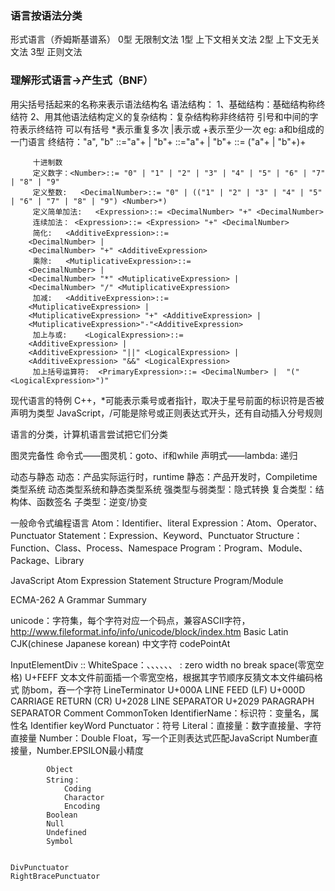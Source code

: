### 语言按语法分类
  形式语言（乔姆斯基谱系）
    0型  无限制文法
    1型  上下文相关文法
    2型  上下文无关文法
    3型  正则文法

### 理解形式语言->产生式（BNF）
  用尖括号括起来的名称来表示语法结构名
  语法结构：
    1、基础结构：基础结构称终结符
    2、用其他语法结构定义的复杂结构：复杂结构称非终结符
  引号和中间的字符表示终结符
  可以有括号
  *表示重复多次
  |表示或
  +表示至少一次
  eg:  a和b组成的一门语言
         终结符："a", "b"
         <Program>::="a"+ | "b"+
         <Program>::=<Program>"a"+ | <Program>"b"+
         <Program>::= ("a"+ | "b"+)+

         十进制数
         定义数字：<Number>::= "0" | "1" | "2" | "3" | "4" | "5" | "6" | "7" | "8" | "9"
         定义整数:   <DecimalNumber>::= "0" | (("1" | "2" | "3" | "4" | "5" | "6" | "7" | "8" | "9") <Number>*)
         定义简单加法:   <Expression>::= <DecimalNumber> "+" <DecimalNumber>
         连续加法： <Expression>::= <Expression> "+" <DecimalNumber>
         简化:   <AdditiveExpression>::= 
		<DecimalNumber> |
		<DecimalNumber> "+" <AdditiveExpression>
         乘除:   <MutiplicativeExpression>::=
		<DecimalNumber> |
		<DecimalNumber> "*" <MutiplicativeExpression> |
		<DecimalNumber> "/" <MutiplicativeExpression>
         加减:   <AdditiveExpression>::=
		<MutiplicativeExpression> |
		<MutiplicativeExpression> "+" <AdditiveExpression> |
		<MutiplicativeExpression>"-"<AdditiveExpression>
         加上与或:    <LogicalExpression>::=
		<AdditiveExpression> |
		<AdditiveExpression> "||" <LogicalExpression> |
		<AdditiveExpression> "&&" <LogicalExpression>
         加上括号运算符:  <PrimaryExpression>::= <DecimalNumber> |  "("<LogicalExpression>")"

现代语言的特例
  C++，*可能表示乘号或者指针，取决于星号前面的标识符是否被声明为类型
  JavaScript，/可能是除号或正则表达式开头，还有自动插入分号规则

语言的分类，计算机语言尝试把它们分类

图灵完备性
    命令式——图灵机：goto、if和while
    声明式——lambda: 递归

动态与静态
    动态：产品实际运行时，runtime
    静态：产品开发时，Compiletime
类型系统
    动态类型系统和静态类型系统
    强类型与弱类型：隐式转换
    复合类型：结构体、函数签名
    子类型：逆变/协变

一般命令式编程语言
    Atom：Identifier、literal
    Expression：Atom、Operator、Punctuator
    Statement：Expression、Keyword、Punctuator
    Structure：Function、Class、Process、Namespace
    Program：Program、Module、Package、Library


JavaScript
  Atom
  Expression
  Statement
  Structure
  Program/Module

ECMA-262
A Grammar Summary

unicode：字符集，每个字符对应一个码点，兼容ASCII字符，http://www.fileformat.info/info/unicode/block/index.htm
   Basic Latin
   CJK(chinese Japanese korean) 中文字符 
   codePointAt

InputElementDiv ::
    WhiteSpace：<Tab>、<VT>、<FF>、<SP>、<NBSP>、<ZWNBSP>、<USP>
        <ZWNBSP>: zero width no break space(零宽空格) U+FEFF
            文本文件前面插一个零宽空格，根据其字节顺序反猜文本文件编码格式
            防bom，吞一个字符
    LineTerminator
        U+000A LINE FEED (LF) <LF>
        U+000D CARRIAGE RETURN (CR) <CR>
        U+2028 LINE SEPARATOR <LS>
        U+2029 PARAGRAPH SEPARATOR <PS>
    Comment
    CommonToken
        IdentifierName：标识符：变量名，属性名
            Identifier
            keyWord
        Punctuator：符号
        Literal：直接量：数字直接量、字符直接量
            Number：Double Float，写一个正则表达式匹配JavaScript Number直接量，Number.EPSILON最小精度

            Object
            String：
                Coding
                Charactor
                Encoding
            Boolean
            Null
            Undefined
            Symbol


    DivPunctuator
    RightBracePunctuator